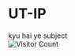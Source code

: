 # UT-IP
kyu hai ye subject
<br/>
![Visitor Count](https://profile-counter.glitch.me/falcaozane/count.svg)
